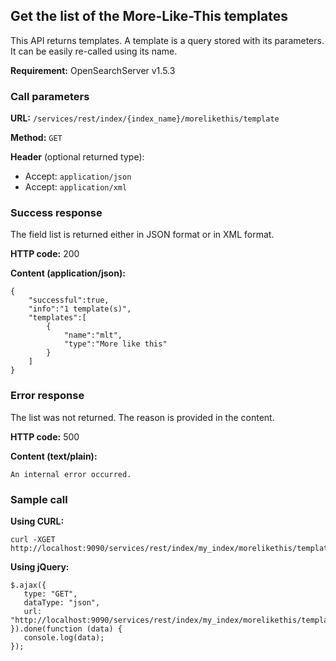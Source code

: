 ## Get the list of the More-Like-This templates

This API returns templates. A template is a query stored with its parameters. It can be easily re-called using its name.

**Requirement:** OpenSearchServer v1.5.3

### Call parameters

**URL:** ```/services/rest/index/{index_name}/morelikethis/template```

**Method:** ```GET```

**Header** (optional returned type):
- Accept: ```application/json```
- Accept: ```application/xml```

### Success response
The field list is returned either in JSON format or in XML format.

**HTTP code:**
200

**Content (application/json):**

	{
		"successful":true,
		"info":"1 template(s)",
		"templates":[
			{
				"name":"mlt",
				"type":"More like this"
			}
		]
	}    

### Error response

The list was not returned. The reason is provided in the content.

**HTTP code:**
500

**Content (text/plain):**
    
    An internal error occurred.
    

### Sample call

**Using CURL:**

    curl -XGET http://localhost:9090/services/rest/index/my_index/morelikethis/template
    

**Using jQuery:**
    
    $.ajax({ 
       type: "GET",
       dataType: "json",
       url: "http://localhost:9090/services/rest/index/my_index/morelikethis/template"
    }).done(function (data) {
       console.log(data);
    });
    
